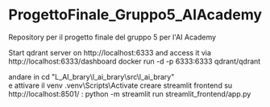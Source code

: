 # ProgettoFinale_Gruppo5_AIAcademy

Repository per il progetto finale del gruppo 5 per l'AI Academy

Start qdrant server on http://localhost:6333
and access it via http://localhost:6333/dashboard
docker run -d -p 6333:6333 qdrant/qdrant

andare in 
cd "L_AI_brary\l_ai_brary\src\l_ai_brary"  
e attivare il venv
.venv\Scripts\Activate
creare streamlit frontend su http://localhost:8501/ :
python -m streamlit run streamlit_frontend/app.py